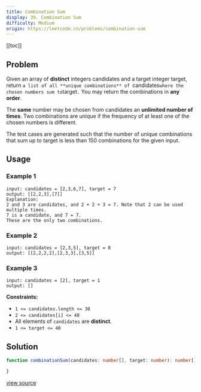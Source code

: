 ```yaml
---
title: Combination Sum
display: 39. Combination Sum
difficulty: Medium
origin: https://leetcode.cn/problems/combination-sum
---
```


[[toc]]

## Problem

Given an array of **distinct** integers candidates and a target integer target, return `a list of all **unique combinations** of `candidates` where the chosen numbers sum to `target`.` You may return the combinations in **any order**.

The **same** number may be chosen from candidates an **unlimited number of times**. Two combinations are unique if the frequency of at least one of the chosen numbers is different.

The test cases are generated such that the number of unique combinations that sum up to target is less than 150 combinations for the given input.

## Usage

### Example 1

```
input: candidates = [2,3,6,7], target = 7
output: [[2,2,3],[7]]
Explanation:
2 and 3 are candidates, and 2 + 2 + 3 = 7. Note that 2 can be used multiple times.
7 is a candidate, and 7 = 7.
These are the only two combinations.
```

### Example 2

```
input: candidates = [2,3,5], target = 8
output: [[2,2,2,2],[2,3,3],[3,5]]
```

### Example 3

```
input: candidates = [2], target = 1
output: []
```


**Constraints:**

- <code>1 &lt;= candidates.length &lt;= 30</code>
- <code>2 &lt;= candidates[i] &lt;= 40</code>
- All elements of <code>candidates</code> are **distinct**.
- <code>1 &lt;= target &lt;= 40</code>


## Solution

```ts
function combinationSum(candidates: number[], target: number): number[][] {

}
```

[view source](https://leetcode.cn/problems/combination-sum)
